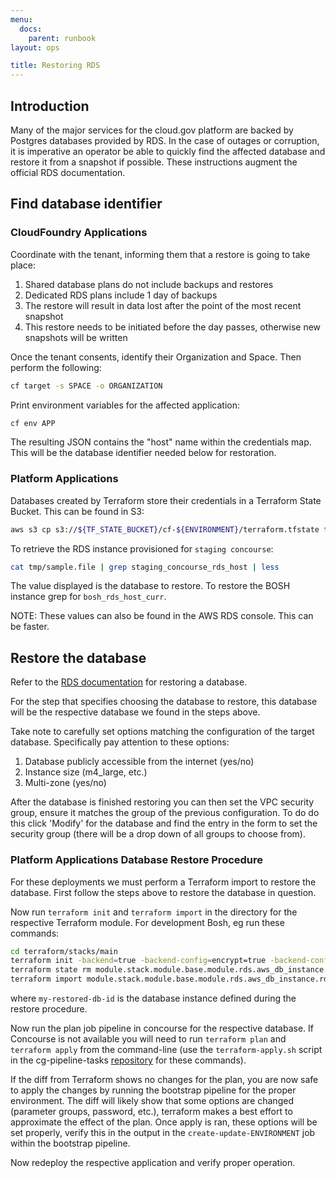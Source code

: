 ```yaml
---
menu:
  docs:
    parent: runbook
layout: ops

title: Restoring RDS
---
```


## Introduction
Many of the major services for the cloud.gov platform are backed by Postgres databases provided by RDS.  In the case of outages or corruption, it is imperative an operator be able to quickly find the affected database and restore it from a snapshot if possible.  These instructions augment the official RDS documentation.

## Find database identifier

### CloudFoundry Applications
Coordinate with the tenant, informing them that a restore is going to take place:
1. Shared database plans do not include backups and restores
2. Dedicated RDS plans include 1 day of backups
3. The restore will result in data lost after the point of the most recent snapshot
4. This restore needs to be initiated before the day passes, otherwise new snapshots will be written

Once the tenant consents, identify their Organization and Space.  Then perform the following:
```sh
cf target -s SPACE -o ORGANIZATION
```

Print environment variables for the affected application:
```sh
cf env APP
```

The resulting JSON contains the "host" name within the credentials map.  This will be the database identifier needed below for restoration.

### Platform Applications
Databases created by Terraform store their credentials in a Terraform State Bucket.  This can be found in S3:
```sh
aws s3 cp s3://${TF_STATE_BUCKET}/cf-${ENVIRONMENT}/terraform.tfstate tmp/state.file
```

To retrieve the RDS instance provisioned for `staging concourse`:
```sh
cat tmp/sample.file | grep staging_concourse_rds_host | less
```

The value displayed is the database to restore.  To restore the BOSH instance grep for `bosh_rds_host_curr`.

NOTE: These values can also be found in the AWS RDS console.  This can be faster.

## Restore the database
Refer to the [RDS documentation](https://docs.aws.amazon.com/AmazonRDS/latest/UserGuide/USER_RestoreFromSnapshot.html) for restoring a database.

For the step that specifies choosing the database to restore, this database will be the respective database we found in the steps above.

Take note to carefully set options matching the configuration of the target database.  Specifically pay attention to these options:

1) Database publicly accessible from the internet (yes/no)
2) Instance size (m4_large, etc.)
3) Multi-zone (yes/no)

After the database is finished restoring you can then set the VPC security group, ensure it matches the group of the previous configuration.  To do do this click 'Modify' for the database and find the entry in the form to set the security group (there will be a drop down of all groups to choose from).

### Platform Applications Database Restore Procedure
For these deployments we must perform a Terraform import to restore the database.  First follow the steps above to restore the database in question.

Now run `terraform init` and `terraform import` in the directory for the respective Terraform module.  For development Bosh, eg run these commands:

```sh
cd terraform/stacks/main
terraform init -backend=true -backend-config=encrypt=true -backend-config=bucket=terraform-state -backend-config=key=development/terraform.tfstate
terraform state rm module.stack.module.base.module.rds.aws_db_instance.rds_database
terraform import module.stack.module.base.module.rds.aws_db_instance.rds_database my-restored-db-id
```

where `my-restored-db-id` is the database instance defined during the restore procedure.

Now run the plan job pipeline in concourse for the respective database. If Concourse is not available you will need to run `terraform plan` and `terraform apply` from the command-line (use the `terraform-apply.sh` script in the cg-pipeline-tasks [repository](https://github.com/18F/cg-pipeline-tasks.git) for these commands).

If the diff from Terraform shows no changes for the plan, you are now safe to apply the changes by running the bootstrap pipeline for the proper environment.  The diff will likely show that some options are changed (parameter groups, password, etc.), terraform makes a best effort to approximate the effect of the plan.  Once apply is ran, these options will be set properly, verify this in the output in the `create-update-ENVIRONMENT` job within the bootstrap pipeline.

Now redeploy the respective application and verify proper operation.